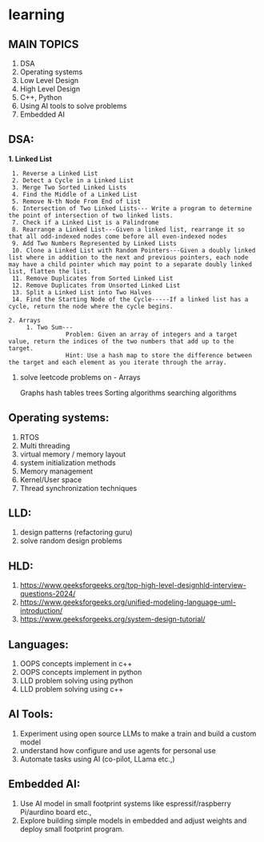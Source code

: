 # learning

MAIN TOPICS
-----------
1. DSA
2. Operating systems
3. Low Level Design
4. High Level Design
5. C++, Python
6. Using AI tools to solve problems
7. Embedded AI

DSA:
---

**1. Linked List**  

     1. Reverse a Linked List
     2. Detect a Cycle in a Linked List
     3. Merge Two Sorted Linked Lists
     4. Find the Middle of a Linked List
     5. Remove N-th Node From End of List
     6. Intersection of Two Linked Lists--- Write a program to determine the point of intersection of two linked lists.
     7. Check if a Linked List is a Palindrome
     8. Rearrange a Linked List---Given a linked list, rearrange it so that all odd-indexed nodes come before all even-indexed nodes
     9. Add Two Numbers Represented by Linked Lists
     10. Clone a Linked List with Random Pointers---Given a doubly linked list where in addition to the next and previous pointers, each node may have a child pointer which may point to a separate doubly linked list, flatten the list.
     11. Remove Duplicates from Sorted Linked List
     12. Remove Duplicates from Unsorted Linked List
     13. Split a Linked List into Two Halves
     14. Find the Starting Node of the Cycle-----If a linked list has a cycle, return the node where the cycle begins.
     
    2. Arrays 
         1. Two Sum---
                    Problem: Given an array of integers and a target value, return the indices of the two numbers that add up to the target.
                    Hint: Use a hash map to store the difference between the target and each element as you iterate through the array.
1. solve leetcode problems on -
   Arrays
  
   Graphs
   hash tables
   trees
   Sorting algorithms
   searching algorithms

Operating systems:
------------------
1. RTOS
2. Multi threading
3. virtual memory / memory layout
4. system initialization methods
5. Memory management
6. Kernel/User space
7. Thread synchronization techniques

LLD:
---
1. design patterns (refactoring guru)
2. solve random design problems

HLD:
----
1. https://www.geeksforgeeks.org/top-high-level-designhld-interview-questions-2024/
2. https://www.geeksforgeeks.org/unified-modeling-language-uml-introduction/
3. https://www.geeksforgeeks.org/system-design-tutorial/

Languages:
----------
1. OOPS concepts implement in c++
2. OOPS concepts implement in python
3. LLD problem solving using python
4. LLD problem solving using c++

AI Tools:
---------
1. Experiment using open source LLMs to make a train and build a custom model
2. understand how configure and use agents for personal use
3. Automate tasks using AI (co-pilot, LLama etc.,)

Embedded AI:
------------
1. Use AI model in small footprint systems like espressif/raspberry Pi/aurdino board etc.,
2. Explore building simple models in embedded and adjust weights and deploy small footprint program. 
